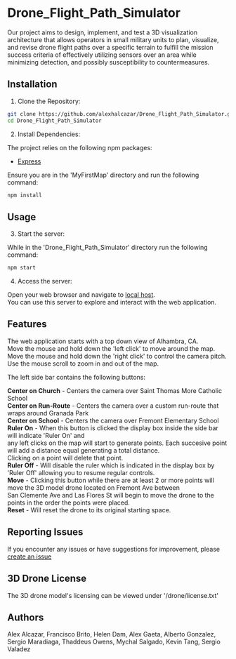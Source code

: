 # Drone_Flight_Path_Simulator

Our project aims to design, implement, and test a 3D visualization architecture that allows operators in small military units to plan, visualize, and revise drone flight paths over a specific terrain to fulfill the mission success criteria of effectively utilizing sensors over an area while minimizing detection, and possibly susceptibility to countermeasures.

## Installation

1. Clone the Repository:

```bash
git clone https://github.com/alexhalcazar/Drone_Flight_Path_Simulator.git
cd Drone_Flight_Path_Simulator
```

2. Install Dependencies:

The project relies on the following npm packages:

- [Express](https://www.npmjs.com/package/express/v/4.18.2)

Ensure you are in the 'MyFirstMap' directory and run the following command:

```bash
npm install
```

## Usage

3. Start the server:

While in the 'Drone_Flight_Path_Simulator' directory run the following command:

```bash
npm start
```

4. Access the server:

Open your web browser and navigate to [local host](http://localhost:3000/src/index.html). <br>
You can use this server to explore and interact with the web application.

## Features

The web application starts with a top down view of Alhambra, CA. <br>
Move the mouse and hold down the 'left click' to move around the map. <br>
Move the mouse and hold down the 'right click' to control the camera pitch. <br>
Use the mouse scroll to zoom in and out of the map. <br>

The left side bar contains the following buttons:

**Center on Church** - Centers the camera over Saint Thomas More Catholic School <br>
**Center on Run-Route** - Centers the camera over a custom run-route that wraps around Granada Park <br>
**Center on School** - Centers the camera over Fremont Elementary School <br>
**Ruler On** - When this button is clicked the display box inside the side bar will indicate 'Ruler On' and <br>
any left clicks on the map will start to generate points. Each succesive point will add a distance equal generating a total distance. <br>
Clicking on a point will delete that point. <br>
**Ruler Off** - Will disable the ruler which is indicated in the display box by 'Ruler Off' allowing you to resume regular controls. <br>
**Move** - Clicking this button while there are at least 2 or more points will move the 3D model drone located on Fremont Ave between <br>
San Clemente Ave and Las Flores St will begin to move the drone to the points in the order the points were placed. <br>
**Reset** - Will reset the drone to its original starting space. <br>

## Reporting Issues

If you encounter any issues or have suggestions for improvement, please [create an issue](https://github.com/alexhalcazar/Drone_Flight_Path_Simulator/issues)

## 3D Drone License

The 3D drone model's licensing can be viewed under '/drone/license.txt'

## Authors

Alex Alcazar, Francisco Brito, Helen Dam, Alex Gaeta, Alberto Gonzalez, Sergio Maradiaga, Thaddeus Owens, Mychal Salgado, Kevin Tang, Sergio Valadez

